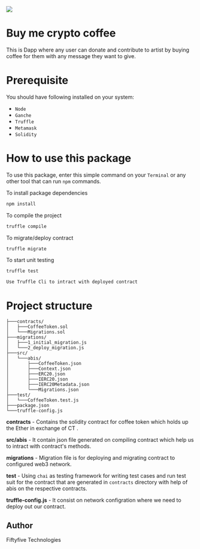 <img src="https://www.fiftyfivetech.io/wp-content/uploads/2021/05/logo.png">

# Buy me crypto coffee

This is Dapp where any user can donate and contribute to artist by buying coffee for them with any message they want to give.

# Prerequisite
You should have following installed on your system:
- `Node`
- `Ganche`
- `Truffle`
- `Metamask`
- `Solidity`

# How to use this package

To use this package, enter this simple command on your `Terminal` or any other tool that can run `npm` commands.

To install package dependencies
```sh
npm install
```

To compile the project
```sh
truffle compile
```

To migrate/deploy contract
```sh
truffle migrate
```

To start unit testing
```sh
truffle test
```

`Use Truffle Cli to intract with deployed contract` 

# Project structure

```
├───contracts/
│   ├───CoffeeToken.sol
│   └───Migrations.sol
├───migrations/
│   ├───1_initial_migration.js
│   └───2_deploy_migration.js
├───src/
│   └───abis/
│       ├───CoffeeToken.json
│       ├───Context.json
│       ├───ERC20.json
│       ├───IERC20.json
│       ├───IERC20Metadata.json
│       └───Migrations.json
├───test/
│   └───CoffeeToken.test.js
├───package.json
└───truffle-config.js
```
**contracts** - Contains the solidity contract for coffee token which holds up the Ether in exchange of CT .

**src/abis** - It contain json file generated on compiling contract which help us to intract with contract's methods.

**migrations** - Migration file is for deploying and migrating contract to configured web3 network.

**test** - Using `chai` as testing framework for writing test cases and run test suit for the contract that are generated in `contracts` directory with help of abis on the respective contracts.

**truffle-config.js** - It consist on network configration where we need to deploy out our contract.

## Author

Fiftyfive Technologies
